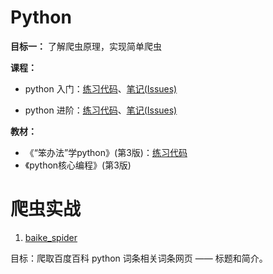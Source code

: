 # Python

**目标一：** 了解爬虫原理，实现简单爬虫

**课程：**
- python 入门：[练习代码](http://www.imooc.com/u/4228249/course/177/codes)、[笔记(Issues)](https://github.com/magicmai/Python/issues/1)
  
- python 进阶：[练习代码](http://www.imooc.com/u/4228249/course/317/codes)、[笔记(Issues)](https://github.com/magicmai/Python/issues/2)

**教材：**
- 《“笨办法”学python》(第3版)：[练习代码](https://github.com/magicmai/Python/tree/master/%E7%AC%A8%E5%8A%9E%E6%B3%95%E5%AD%A6python)
- 《python核心编程》(第3版)

# 爬虫实战
1. [baike_spider](https://github.com/magicmai/Python/tree/master/baike_spider)

目标：爬取百度百科 python 词条相关词条网页 —— 标题和简介。
